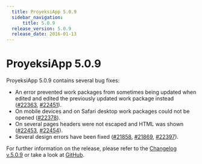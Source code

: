 ```yaml
---
  title: ProyeksiApp 5.0.9
  sidebar_navigation:
      title: 5.0.9
  release_version: 5.0.9
  release_date: 2016-01-13
---
```



# ProyeksiApp 5.0.9

ProyeksiApp 5.0.9 contains several bug fixes:

  - An error prevented work packages from sometimes being updated when
    edited and edited the previously updated work package instead
    ([\#22363](https://community.openproject.org/work_packages/22363),
    [\#22451](https://community.openproject.org/work_packages/22451)).
  - On mobile devices and on Safari desktop work packages could not be
    opened
    ([\#22378](https://community.openproject.org/work_packages/22378)).
  - On several pages headers were not escaped and HTML was shown
    ([\#22453](https://community.openproject.org/work_packages/22453),
    [\#22454](https://community.openproject.org/work_packages/22454)).
  - Several design errors have been fixed
    ([\#21858](https://community.openproject.org/work_packages/21858),
    [\#21869](https://community.openproject.org/work_packages/21869),
    [\#22397](https://community.openproject.org/work_packages/22397)).

For further information on the release, please refer to the [Changelog
v.5.0.9](https://community.openproject.org/versions/789) or take a look
at [GitHub](https://github.com/opf/openproject/tree/v5.0.9).


